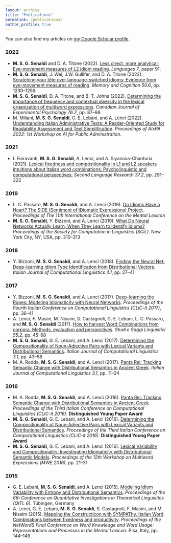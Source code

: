 ```yaml
---
layout: archive
title: "Publications"
permalink: /publications/
author_profile: true
---
```


You can also find my articles on [my Google Scholar profile](https://scholar.google.com/citations?user=oBBvLU4AAAAJ&hl=en).


### 2022

* **M. S. G. Senaldi** and D. A. Titone (2022). [Less direct, more analytical: Eye-movement
measures of L2 idiom reading](https://doi.org/10.3390/languages7020091). *Languages 7*, paper 91. 
* **M. S. G. Senaldi**, J. Wei, J.W. Gullifer, and D. A. Titone (2022). [Scratching your
tête over language-switched idioms: Evidence from eye-movement measures of
reading](https://doi.org/10.3758/s13421-022-01334-x). *Memory and Cognition 50.6*, pp. 1230–1256.
* **M. S. G. Senaldi**, D. A. Titone, and B. T. Johns (2022). [Determining the importance
of frequency and contextual diversity in the lexical organization of multiword
expressions](https://doi.org/10.1037/cep0000271). *Canadian Journal of Experimental Psychology 76.2*, pp. 87–98. 
* M. Miliani, **M. S. G. Senaldi**, G. E. Lebani, and A. Lenci (2022). [Understanding Italian Administrative Texts: A Reader-Oriented Study for Readability Assessment and Text Simplification](https://ceur-ws.org/Vol-3285/paper5.pdf). *Proceedings of AIxPA 2022: 1st Workshop on AI for Public Administration*. 

### 2021

* I. Fioravanti, **M. S. G. Senaldi**, A. Lenci, and A. Siyanova-Chanturia (2021).
[Lexical fixedness and compositionality in L1 and L2 speakers intuitions about
Italian word combinations: Psycholinguistic and computational perspectives.](https://doi.org/10.1177/0267658320941560)
*Second Language Research 37.2*, pp. 291–322

### 2019

* L. C. Passaro, **M. S. G. Senaldi**, and A. Lenci (2019). [Do Idioms Have a Heart?
The SIDE (Sentiment of IDiomatic Expressions) Project](https://arpi.unipi.it/retrieve/e0d6c92e-831d-fcf8-e053-d805fe0aa794/SIDE_paper_Passaroetal-2019.pdf). *Proceedings of The 11th
International Conference on the Mental Lexicon*
* **M. S. G. Senaldi**, Y. Bizzoni, and A. Lenci (2019). [What Do Neural Networks
Actually Learn, When They Learn to Identify Idioms?](https://scholarworks.umass.edu/cgi/viewcontent.cgi?article=1075&context=scil) *Proceedings of the Society
for Computation in Linguistics (SCiL)*. New York City, NY, USA, pp. 310–313

### 2018

* Y. Bizzoni, **M. S. G. Senaldi**, and A. Lenci (2018). [Finding the Neural Net: Deep-learning
Idiom Type Identification from Distributional Vectors](https://journals.openedition.org/ijcol/535). *Italian Journal of
Computational Linguistics 4.1*, pp. 27–41

### 2017

* Y. Bizzoni, **M. S. G. Senaldi**, and A. Lenci (2017). [Deep-learning the Ropes:
Modeling Idiomaticity with Neural Networks](https://pdfs.semanticscholar.org/2a79/1d5dcdeb71c026109292e284ae42cb288ea9.pdf). *Proceedings of the Fourth Italian
Conference on Computational Linguistics (CLiC-it 2017)*, pp. 36–41
* A. Lenci, F. Masini, M. Nissim, S. Castagnoli, G. E. Lebani, L. C. Passaro, and
**M. S. G. Senaldi** (2017). [How to harvest Word Combinations from corpora.
Methods, evaluation and perspectives](https://www.studiesaggilinguistici.it/ssl/article/view/212). *Studi e Saggi Linguistici 55.2*, pp. 45–68
* **M. S. G. Senaldi**, G. E. Lebani, and A. Lenci (2017). [Determining the Compositionality
of Noun-Adjective Pairs with Lexical Variants and Distributional
Semantics](https://journals.openedition.org/ijcol/429). *Italian Journal of Computational Linguistics 3.1*, pp. 43–58
* M. A. Rodda, **M. S. G. Senaldi**, and A. Lenci (2017). [Panta Rei: Tracking Semantic
Change with Distributional Semantics in Ancient Greek](https://journals.openedition.org/ijcol/421). *Italian Journal of
Computational Linguistics 3.1*, pp. 11–24


### 2016

* M. A. Rodda, **M. S. G. Senaldi**, and A. Lenci (2016). [Panta Rei: Tracking Semantic
Change with Distributional Semantics in Ancient Greek](https://colinglab.fileli.unipi.it/wp-content/uploads/2012/12/rodda_etal_CLIC2016.pdf). *Proceedings of the Third
Italian Conference on Computational Linguistics (CLiC-it 2016)*. **Distinguished
Young Paper Award**
* **M. S. G. Senaldi**, G. E. Lebani, and A. Lenci (2016). [Determining the Compositionality
of Noun-Adjective Pairs with Lexical Variants and Distributional
Semantics](https://colinglab.fileli.unipi.it/wp-content/uploads/2012/12/senaldi_etal_CLIC2016.pdf). *Proceedings of the Third Italian Conference on Computational Linguistics
(CLiC-it 2016)*. **Distinguished Young Paper Award**
* **M. S. G. Senaldi**, G. E. Lebani, and A. Lenci (2016). [Lexical Variability and Compositionality:
Investigating Idiomaticity with Distributional Semantic Models](https://aclanthology.org/W16-1803.pdf).
*Proceedings of the 12th Workshop on Multiword Expressions (MWE 2016)*, pp. 21–31

### 2015

* G. E. Lebani, **M. S. G. Senaldi**, and A. Lenci (2015). [Modeling Idiom Variability
with Entropy and Distributional Semantics](https://colinglab.fileli.unipi.it/wp-content/uploads/2016/01/Lebani_Senaldi_Lenci.pdf). *Proceedings of the 6th Conference on
Quantitative Investigations in Theoretical Linguistics (QITL 6)*. Tübingen, Germany
* A. Lenci, G. E. Lebani, **M. S. G. Senaldi**, S. Castagnoli, F. Masini, and M. Nissim
(2015). [Mapping the Constructicon with SYMPAThy. Italian Word Combinations
between fixedness and productivity](https://colinglab.fileli.unipi.it/wp-content/uploads/2015/04/lenci-et-al-networds2015.pdf). *Proceedings of the NetWordS Final Conference
on Word Knowledge and Word Usage: Representations and Processes in the Mental
Lexicon*. Pisa, Italy, pp. 144–149
